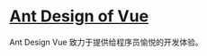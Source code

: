 # <a href="https://www.antdv.com/docs/vue/introduce-cn">Ant Design of Vue</a>

Ant Design Vue 致力于提供给程序员愉悦的开发体验。